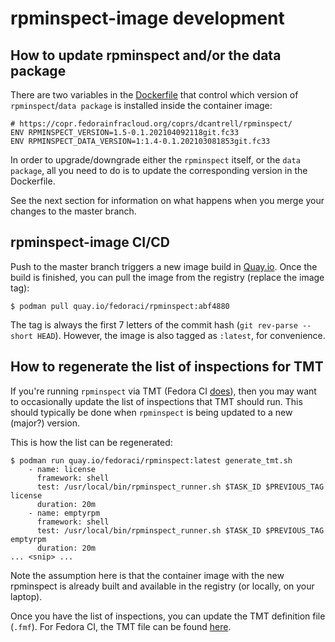 # rpminspect-image development

## How to update rpminspect and/or the data package

There are two variables in the [Dockerfile](./Dockerfile) that control which version of `rpminspect`/`data package` is installed inside the container image:

```shell
# https://copr.fedorainfracloud.org/coprs/dcantrell/rpminspect/
ENV RPMINSPECT_VERSION=1.5-0.1.202104092118git.fc33
ENV RPMINSPECT_DATA_VERSION=1:1.4-0.1.202103081853git.fc33
```

In order to upgrade/downgrade either the `rpminspect` itself, or the `data package`, all you need to do is to update the corresponding version in the Dockerfile.

See the next section for information on what happens when you merge your changes to the master branch.


## rpminspect-image CI/CD

Push to the master branch triggers a new image build in [Quay.io](https://quay.io/repository/fedoraci/rpminspect). Once the build is finished, you can pull the image from the registry (replace the image tag):

```
$ podman pull quay.io/fedoraci/rpminspect:abf4880
```

The tag is always the first 7 letters of the commit hash (`git rev-parse --short HEAD`). However, the image is also tagged as `:latest`, for convenience.


## How to regenerate the list of inspections for TMT

If you're running `rpminspect` via TMT (Fedora CI [does](https://github.com/fedora-ci/rpminspect-pipeline/blob/master/rpminspect.fmf)), then you may want to occasionally update the list of inspections that TMT should run. This should typically be done when `rpminspect` is being updated to a new (major?) version.

This is how the list can be regenerated:

```shell
$ podman run quay.io/fedoraci/rpminspect:latest generate_tmt.sh
    - name: license
      framework: shell
      test: /usr/local/bin/rpminspect_runner.sh $TASK_ID $PREVIOUS_TAG license
      duration: 20m
    - name: emptyrpm
      framework: shell
      test: /usr/local/bin/rpminspect_runner.sh $TASK_ID $PREVIOUS_TAG emptyrpm
      duration: 20m
... <snip> ...
```

Note the assumption here is that the container image with the new rpminspect is already built and available in the registry (or locally, on your laptop).

Once you have the list of inspections, you can update the TMT definition file (`.fmf`). For Fedora CI, the TMT file can be found [here](https://github.com/fedora-ci/rpminspect-pipeline/blob/master/rpminspect.fmf).
